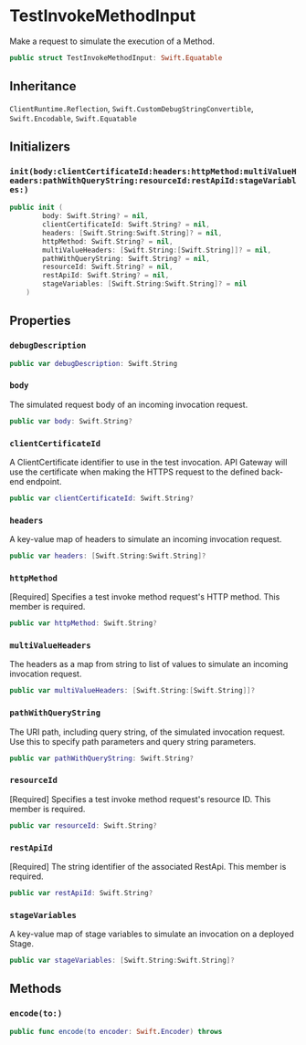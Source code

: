 # TestInvokeMethodInput

Make a request to simulate the execution of a Method.

``` swift
public struct TestInvokeMethodInput: Swift.Equatable 
```

## Inheritance

`ClientRuntime.Reflection`, `Swift.CustomDebugStringConvertible`, `Swift.Encodable`, `Swift.Equatable`

## Initializers

### `init(body:clientCertificateId:headers:httpMethod:multiValueHeaders:pathWithQueryString:resourceId:restApiId:stageVariables:)`

``` swift
public init (
        body: Swift.String? = nil,
        clientCertificateId: Swift.String? = nil,
        headers: [Swift.String:Swift.String]? = nil,
        httpMethod: Swift.String? = nil,
        multiValueHeaders: [Swift.String:[Swift.String]]? = nil,
        pathWithQueryString: Swift.String? = nil,
        resourceId: Swift.String? = nil,
        restApiId: Swift.String? = nil,
        stageVariables: [Swift.String:Swift.String]? = nil
    )
```

## Properties

### `debugDescription`

``` swift
public var debugDescription: Swift.String 
```

### `body`

The simulated request body of an incoming invocation request.

``` swift
public var body: Swift.String?
```

### `clientCertificateId`

A ClientCertificate identifier to use in the test invocation. API Gateway will use the certificate when making the HTTPS request to the defined back-end endpoint.

``` swift
public var clientCertificateId: Swift.String?
```

### `headers`

A key-value map of headers to simulate an incoming invocation request.

``` swift
public var headers: [Swift.String:Swift.String]?
```

### `httpMethod`

\[Required\] Specifies a test invoke method request's HTTP method.
This member is required.

``` swift
public var httpMethod: Swift.String?
```

### `multiValueHeaders`

The headers as a map from string to list of values to simulate an incoming invocation request.

``` swift
public var multiValueHeaders: [Swift.String:[Swift.String]]?
```

### `pathWithQueryString`

The URI path, including query string, of the simulated invocation request. Use this to specify path parameters and query string parameters.

``` swift
public var pathWithQueryString: Swift.String?
```

### `resourceId`

\[Required\] Specifies a test invoke method request's resource ID.
This member is required.

``` swift
public var resourceId: Swift.String?
```

### `restApiId`

\[Required\] The string identifier of the associated RestApi.
This member is required.

``` swift
public var restApiId: Swift.String?
```

### `stageVariables`

A key-value map of stage variables to simulate an invocation on a deployed Stage.

``` swift
public var stageVariables: [Swift.String:Swift.String]?
```

## Methods

### `encode(to:)`

``` swift
public func encode(to encoder: Swift.Encoder) throws 
```
